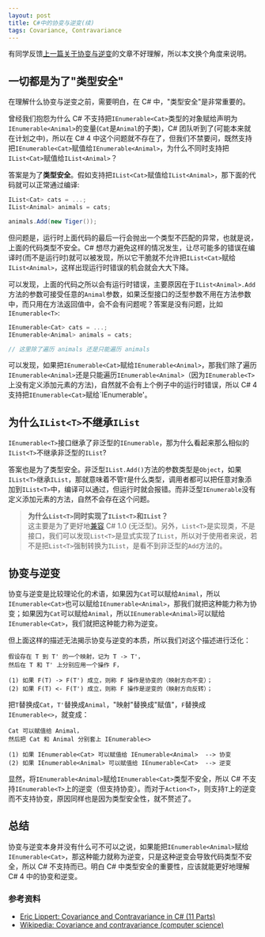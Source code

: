 ```yaml
---
layout: post
title: C#中的协变与逆变(续)
tags: Covariance, Contravariance
---
```


有同学反馈[上一篇关于协变与逆变](/covariance-and-contravariance/)的文章不好理解，所以本文换个角度来说明。

## 一切都是为了"类型安全" ##

在理解什么协变与逆变之前，需要明白，在 C# 中，"类型安全"是非常重要的。

曾经我们抱怨为什么 C# 不支持把`IEnumerable<Cat>`类型的对象赋给声明为`IEnumerable<Animal>`的变量(`Cat`是`Animal`的子类)，C# 团队听到了(可能本来就在计划之中)，所以在 C# 4 中这个问题就不存在了，但我们不禁要问，既然支持把`IEnumerable<Cat>`赋值给`IEnumerable<Animal>`，为什么不同时支持把`IList<Cat>`赋值给`IList<Animal>`？

答案是为了**类型安全**。假如支持把`IList<Cat>`赋值给`IList<Animal>`，那下面的代码就可以正常通过编译:

```csharp
IList<Cat> cats = ...;
IList<Animal> animals = cats;

animals.Add(new Tiger());
```

但问题是，运行时上面代码的最后一行会抛出一个类型不匹配的异常，也就是说，上面的代码类型不安全。C# 想尽力避免这样的情况发生，让尽可能多的错误在编译时(而不是运行时)就可以被发现，所以它干脆就不允许把`IList<Cat>`赋给`IList<Animal>`，这样出现运行时错误的机会就会大大下降。

可以发现，上面的代码之所以会有运行时错误，主要原因在于`IList<Animal>.Add`方法的参数可接受任意的`Animal`参数，如果泛型接口的泛型参数不用在方法参数中，而只用在方法返回值中，会不会有问题呢？答案是没有问题，比如`IEnumerable<T>`:

```csharp
IEnumerable<Cat> cats = ...;
IEnumerable<Animal> animals = cats;

// 这里除了遍历 animals 还是只能遍历 animals
```

可以发现，如果把`IEnumerable<Cat>`赋给`IEnumerable<Animal>`，那我们除了遍历`IEnumerable<Animal>`还是只能遍历`IEnumerable<Animal>`（因为`IEnumerable<T>`上没有定义添加元素的方法)，自然就不会有上个例子中的运行时错误，所以 C# 4 支持把`IEnumerable<Cat>`赋给`IEnumerable<Animal>'。

## 为什么`IList<T>`不继承`IList` ##

`IEnumerable<T>`接口继承了非泛型的`IEnumerable`，那为什么看起来那么相似的`IList<T>`不继承非泛型的`IList`?

答案也是为了类型安全。非泛型`IList.Add()`方法的参数类型是`Object`，如果`IList<T>`继承`IList`，那就意味着不管`T`是什么类型，调用者都可以把任意对象添加到`IList<T>`中，编译可以通过，但运行时就会报错。而非泛型`IEnumerable`没有定义添加元素的方法，自然不会存在这个问题。

> **为什么`List<T>`同时实现了`IList<T>`和`IList`？**<br/>
> 这主要是为了更好地[兼容](http://blogs.msdn.com/b/ericlippert/archive/2011/04/04/so-many-interfaces.aspx) C# 1.0 (无泛型)。另外，`List<T>`是实现类，不是接口，我们可以发现`List<T>`是显式实现了`IList`，所以对于使用者来说，若不是把`List<T>`强制转换为`IList`，是看不到非泛型的`Add`方法的。

## 协变与逆变 ##

协变与逆变是比较理论化的术语，如果因为`Cat`可以赋给`Animal`，所以`IEnumerable<Cat>`也可以赋给`IEnumerable<Animal>`，那我们就把这种能力称为协变；如果因为`Cat`可以赋给`Animal`，所以`IEnumerable<Animal>`可以赋给`IEnumerable<Cat>`，我们就把这种能力称为逆变。

但上面这样的描述无法揭示协变与逆变的本质，所以我们对这个描述进行泛化：

```
假设存在 T 到 T' 的一个映射，记为 T -> T'，
然后在 T 和 T' 上分别应用一个操作 F，

(1) 如果 F(T) -> F(T') 成立，则称 F 操作是协变的（映射方向不变）；
(2) 如果 F(T) <- F(T') 成立，则称 F 操作是逆变的（映射方向反转）；

```

把`T`替换成`Cat`，`T'`替换成`Animal`，"映射"替换成"赋值"，`F`替换成`IEnumerable<>`，就变成：

```
Cat 可以赋值给 Animal，
然后把 Cat 和 Animal 分别套上 IEnumerable<>

(1) 如果 IEnumerable<Cat> 可以赋值给 IEnumerable<Animal>  --> 协变
(2) 如果 IEnumerable<Animal> 可以赋值给 IEnumerable<Cat>  --> 逆变
```

显然，将`IEnumerable<Animal>`赋给`IEnumerable<Cat>`类型不安全，所以 C# 不支持`IEnumerable<T>`上的逆变（但支持协变）。而对于`Action<T>`，则支持`T`上的逆变而不支持协变，原因同样也是因为类型安全性，就不赘述了。


## 总结 ##

协变与逆变本身并没有什么可不可以之说，如果能把`IEnumerable<Animal>`赋给`IEnumerable<Cat>`，那这种能力就称为逆变，只是这种逆变会导致代码类型不安全，所以 C# 不支持而已。明白 C# 中类型安全的重要性，应该就能更好地理解 C# 4 中的协变和逆变。

### 参考资料 ###

- [Eric Lippert: Covariance and Contravariance in C# (11 Parts)](http://blogs.msdn.com/b/ericlippert/archive/2007/10/16/covariance-and-contravariance-in-c-part-one.aspx)
- [Wikipedia: Covariance and contravariance (computer science)](http://en.wikipedia.org/wiki/Covariance_and_contravariance_%28computer_science%29)

